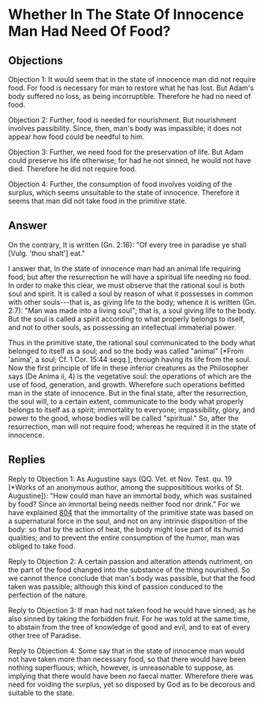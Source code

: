 # Whether In The State Of Innocence Man Had Need Of Food?

## Objections

Objection 1: It would seem that in the state of innocence man did not require food. For food is necessary for man to restore what he has lost. But Adam's body suffered no loss, as being incorruptible. Therefore he had no need of food.

Objection 2: Further, food is needed for nourishment. But nourishment involves passibility. Since, then, man's body was impassible; it does not appear how food could be needful to him.

Objection 3: Further, we need food for the preservation of life. But Adam could preserve his life otherwise; for had he not sinned, he would not have died. Therefore he did not require food.

Objection 4: Further, the consumption of food involves voiding of the surplus, which seems unsuitable to the state of innocence. Therefore it seems that man did not take food in the primitive state.

## Answer

On the contrary, It is written (Gn. 2:16): "Of every tree in paradise ye shall [Vulg. 'thou shalt'] eat."

I answer that, In the state of innocence man had an animal life requiring food; but after the resurrection he will have a spiritual life needing no food. In order to make this clear, we must observe that the rational soul is both soul and spirit. It is called a soul by reason of what it possesses in common with other souls---that is, as giving life to the body; whence it is written (Gn. 2:7): "Man was made into a living soul"; that is, a soul giving life to the body. But the soul is called a spirit according to what properly belongs to itself, and not to other souls, as possessing an intellectual immaterial power.

Thus in the primitive state, the rational soul communicated to the body what belonged to itself as a soul; and so the body was called "animal" [*From 'anima', a soul; Cf. 1 Cor. 15:44 seqq.], through having its life from the soul. Now the first principle of life in these inferior creatures as the Philosopher says (De Anima ii, 4) is the vegetative soul: the operations of which are the use of food, generation, and growth. Wherefore such operations befitted man in the state of innocence. But in the final state, after the resurrection, the soul will, to a certain extent, communicate to the body what properly belongs to itself as a spirit; immortality to everyone; impassibility, glory, and power to the good, whose bodies will be called "spiritual." So, after the resurrection, man will not require food; whereas he required it in the state of innocence.

## Replies

Reply to Objection 1: As Augustine says (QQ. Vet. et Nov. Test. qu. 19 [*Works of an anonymous author, among the supposititious works of St. Augustine]): "How could man have an immortal body, which was sustained by food? Since an immortal being needs neither food nor drink." For we have explained [804](A[1]) that the immortality of the primitive state was based on a supernatural force in the soul, and not on any intrinsic disposition of the body: so that by the action of heat, the body might lose part of its humid qualities; and to prevent the entire consumption of the humor, man was obliged to take food.

Reply to Objection 2: A certain passion and alteration attends nutriment, on the part of the food changed into the substance of the thing nourished. So we cannot thence conclude that man's body was passible, but that the food taken was passible; although this kind of passion conduced to the perfection of the nature.

Reply to Objection 3: If man had not taken food he would have sinned; as he also sinned by taking the forbidden fruit. For he was told at the same time, to abstain from the tree of knowledge of good and evil, and to eat of every other tree of Paradise.

Reply to Objection 4: Some say that in the state of innocence man would not have taken more than necessary food, so that there would have been nothing superfluous; which, however, is unreasonable to suppose, as implying that there would have been no faecal matter. Wherefore there was need for voiding the surplus, yet so disposed by God as to be decorous and suitable to the state.